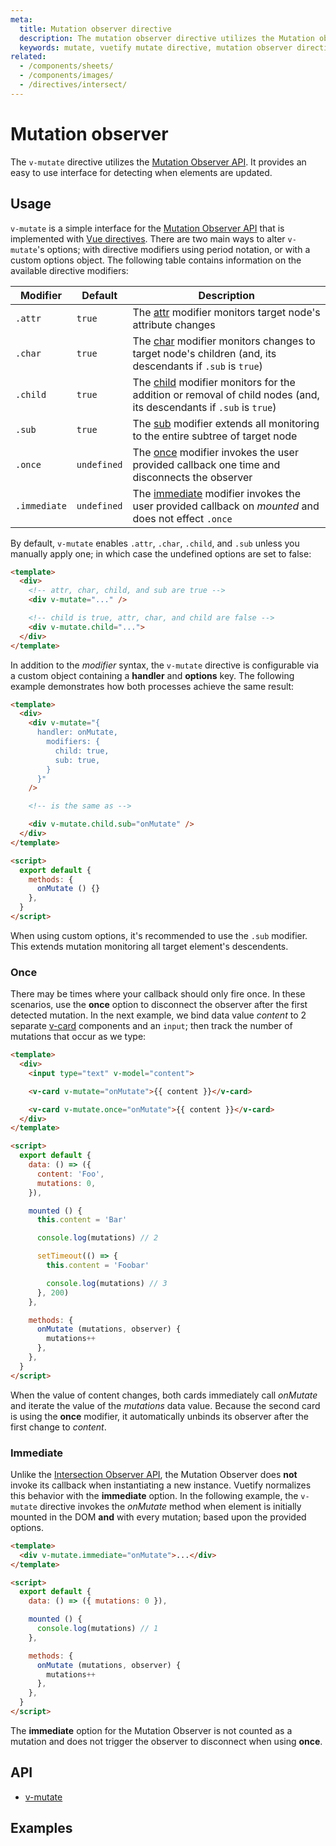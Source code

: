 ```yaml
---
meta:
  title: Mutation observer directive
  description: The mutation observer directive utilizes the Mutation observer API. It allows you to invoke a callback when targetted elements are updated.
  keywords: mutate, vuetify mutate directive, mutation observer directive, mutation observer
related:
  - /components/sheets/
  - /components/images/
  - /directives/intersect/
---
```


# Mutation observer

The `v-mutate` directive utilizes the [Mutation Observer API](https://developer.mozilla.org/en-US/docs/Web/API/MutationObserver). It provides an easy to use interface for detecting when elements are updated.

<entry-ad />

## Usage

`v-mutate` is a simple interface for the [Mutation Observer API](https://developer.mozilla.org/en-US/docs/Web/API/MutationObserver) that is implemented with [Vue directives](https://v3.vuejs.org/api/directives.html). There are two main ways to alter `v-mutate`'s options; with directive modifiers using period notation, or with a custom options object. The following table contains information on the available directive modifiers:

| Modifier     | Default      | Description |
| ------------ | -----------  | ----------- |
| `.attr`      | `true`       | The [attr](https://developer.mozilla.org/en-US/docs/Web/API/MutationObserverInit/attributes) modifier monitors target node's attribute changes                                                       |
| `.char`      | `true`       | The [char](https://developer.mozilla.org/en-US/docs/Web/API/MutationObserverInit/characterData) modifier monitors changes to target node's children (and, its descendants if `.sub` is `true`)       |
| `.child`     | `true`       | The [child](https://developer.mozilla.org/en-US/docs/Web/API/MutationObserverInit/childList) modifier monitors for the addition or removal of child nodes (and, its descendants if `.sub` is `true`) |
| `.sub`       | `true`       | The [sub](https://developer.mozilla.org/en-US/docs/Web/API/MutationObserverInit/subtree) modifier extends all monitoring to the entire subtree of target node                                        |
| `.once`      | `undefined`  | The [once](#once) modifier invokes the user provided callback one time and disconnects the observer                                                                                                  |
| `.immediate` | `undefined`  | The [immediate](#immediate) modifier invokes the user provided callback on _mounted_ and does not effect `.once`                                                                                     |

By default, `v-mutate` enables `.attr`, `.char`, `.child`, and `.sub` unless you manually apply one; in which case the undefined options are set to false:

```html
<template>
  <div>
    <!-- attr, char, child, and sub are true -->
    <div v-mutate="..." />

    <!-- child is true, attr, char, and child are false -->
    <div v-mutate.child="...">
  </div>
</template>
```

In addition to the _modifier_ syntax, the `v-mutate` directive is configurable via a custom object containing a **handler** and **options** key. The following example demonstrates how both processes achieve the same result:

```html
<template>
  <div>
    <div v-mutate="{
      handler: onMutate,
        modifiers: {
          child: true,
          sub: true,
        }
      }"
    />

    <!-- is the same as -->

    <div v-mutate.child.sub="onMutate" />
  </div>
</template>

<script>
  export default {
    methods: {
      onMutate () {}
    },
  }
</script>
```

<alert type="warning">

  When using custom options, it's recommended to use the `.sub` modifier. This extends mutation monitoring all target element's descendents.

</alert>

### Once

There may be times where your callback should only fire once. In these scenarios, use the **once** option to disconnect the observer after the first detected mutation. In the next example, we bind data value _content_ to 2 separate [v-card](/components/cards/) components and an `input`; then track the number of mutations that occur as we type:

```html
<template>
  <div>
    <input type="text" v-model="content">

    <v-card v-mutate="onMutate">{{ content }}</v-card>

    <v-card v-mutate.once="onMutate">{{ content }}</v-card>
  </div>
</template>

<script>
  export default {
    data: () => ({
      content: 'Foo',
      mutations: 0,
    }),

    mounted () {
      this.content = 'Bar'

      console.log(mutations) // 2

      setTimeout(() => {
        this.content = 'Foobar'

        console.log(mutations) // 3
      }, 200)
    },

    methods: {
      onMutate (mutations, observer) {
        mutations++
      },
    },
  }
</script>
```

When the value of content changes, both cards immediately call _onMutate_ and iterate the value of the _mutations_ data value. Because the second card is using the **once** modifier, it automatically unbinds its observer after the first change to _content_.

### Immediate

Unlike the [Intersection Observer API](https://developer.mozilla.org/en-US/docs/Web/API/IntersectionObserver), the Mutation Observer does **not** invoke its callback when instantiating a new instance. Vuetify normalizes this behavior with the **immediate** option. In the following example, the `v-mutate` directive invokes the _onMutate_ method when element is initially mounted in the DOM **and** with every mutation; based upon the provided options.

```html
<template>
  <div v-mutate.immediate="onMutate">...</div>
</template>

<script>
  export default {
    data: () => ({ mutations: 0 }),

    mounted () {
      console.log(mutations) // 1
    },

    methods: {
      onMutate (mutations, observer) {
        mutations++
      },
    },
  }
</script>
```

<alert type="info">

  The **immediate** option for the Mutation Observer is not counted as a mutation and does not trigger the observer to disconnect when using **once**.

</alert>

## API

- [v-mutate](/api/v-mutate)

## Examples

<example file="v-mutate/usage" />

<example file="v-mutate/option-modifiers" />

<backmatter />
